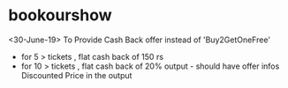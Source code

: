 # bookourshow

<30-June-19>
To Provide Cash Back offer instead of 'Buy2GetOneFree'
* for 5 > tickets , flat cash back of 150 rs
* for 10 > tickets , flat cash back of 20%
output -
should have offer infos
Discounted Price in the output
